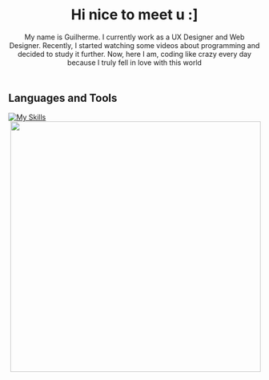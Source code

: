 <h1 align="center">Hi nice to meet u :]</h1>
<p align="center">My name is Guilherme. I currently work as a UX Designer and Web Designer. Recently, I started watching some videos about programming and decided to study it further. Now, here I am, coding like crazy every day because I truly fell in love with this world</p>

<h2 align="left" style="margin-top: 50px;">Languages and Tools</h2>

[![My Skills](https://skillicons.dev/icons?i=py,figma,git,github)](https://skillicons.dev)
<img align="right" src="https://i.imgur.com/leZOdBP.gif" width="500">
  
          
